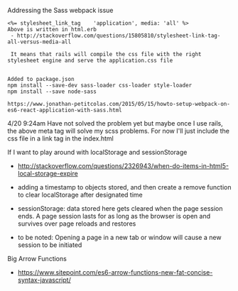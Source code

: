 Addressing the Sass webpack issue

    <%= stylesheet_link_tag    'application', media: 'all' %>
    Above is written in html.erb
     - http://stackoverflow.com/questions/15805810/stylesheet-link-tag-all-versus-media-all

     It means that rails will compile the css file with the right stylesheet engine and serve the application.css file


    Added to package.json
    npm install --save-dev sass-loader css-loader style-loader
    npm install --save node-sass

    https://www.jonathan-petitcolas.com/2015/05/15/howto-setup-webpack-on-es6-react-application-with-sass.html

4/20 9:24am
  Have not solved the problem yet but maybe once I use rails, the above meta tag will solve my scss problems. For now I'll just include the css file in a link tag in the index.html


If I want to play around with localStorage and sessionStorage
  - http://stackoverflow.com/questions/2326943/when-do-items-in-html5-local-storage-expire
  - adding a timestamp to objects stored, and then create a remove function to clear localStorage after designated time

  - sessionStorage: data stored here gets cleared when the page session ends. A page session lasts for as long as the browser is open and survives over page reloads and restores
  - to be noted: Opening a page in a new tab or window will cause a new session to be initiated


Big Arrow Functions
  - https://www.sitepoint.com/es6-arrow-functions-new-fat-concise-syntax-javascript/
